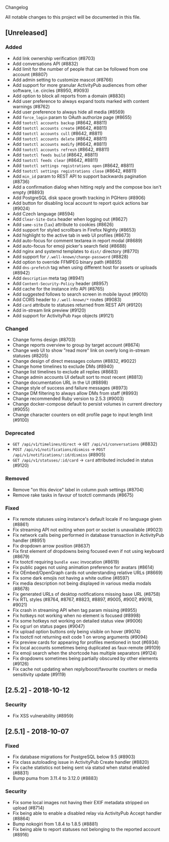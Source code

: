 Changelog

All notable changes to this project will be documented in this file.

## [Unreleased]
### Added

- Add link ownership verification (#8703)
- Add conversations API (#8832)
- Add limit for the number of people that can be followed from one account (#8807)
- Add admin setting to customize mascot (#8766)
- Add support for more granular ActivityPub audiences from other software, i.e. circles (#8950, #9093)
- Add option to block all reports from a domain (#8830)
- Add user preference to always expand toots marked with content warnings (#8762)
- Add user preference to always hide all media (#8569)
- Add `force_login` param to OAuth authorize page (#8655)
- Add `tootctl accounts backup` (#8642, #8811)
- Add `tootctl accounts create` (#8642, #8811)
- Add `tootctl accounts cull` (#8642, #8811)
- Add `tootctl accounts delete` (#8642, #8811)
- Add `tootctl accounts modify` (#8642, #8811)
- Add `tootctl accounts refresh` (#8642, #8811)
- Add `tootctl feeds build` (#8642, #8811)
- Add `tootctl feeds clear` (#8642, #8811)
- Add `tootctl settings registrations open` (#8642, #8811)
- Add `tootctl settings registrations close` (#8642, #8811)
- Add `min_id` param to REST API to support backwards pagination (#8736)
- Add a confirmation dialog when hitting reply and the compose box isn't empty (#8893)
- Add PostgreSQL disk space growth tracking in PGHero (#8906)
- Add button for disabling local account to report quick actions bar (#9024)
- Add Czech language (#8594)
- Add `Clear-Site-Data` header when logging out (#8627)
- Add `same-site` (`lax`) attribute to cookies (#8626)
- Add support for styled scrollbars in Firefox Nightly (#8653)
- Add highlight to the active tab in web UI profiles (#8673)
- Add auto-focus for comment textarea in report modal (#8689)
- Add auto-focus for emoji picker's search field (#8688)
- Add nginx and systemd templates to `dist/` directory (#8770)
- Add support for `/.well-known/change-password` (#8828)
- Add option to override FFMPEG binary path (#8855)
- Add `dns-prefetch` tag when using different host for assets or uploads (#8942)
- Add `description` meta tag (#8941)
- Add `Content-Security-Policy` header (#8957)
- Add cache for the instance info API (#8765)
- Add suggested follows to search screen in mobile layout (#9010)
- Add CORS header to `/.well-known/*` routes (#9083)
- Add `card` attribute to statuses returned from REST API (#9120)
- Add in-stream link preview (#9120)
- Add support for ActivityPub `Page` objects (#9121) 

### Changed

- Change forms design (#8703)
- Change reports overview to group by target account (#8674)
- Change web UI to show "read more" link on overly long in-stream statuses (#8205)
- Change design of direct messages column (#8832, #9022)
- Change home timelines to exclude DMs (#8940)
- Change list timelines to exclude all replies (#8683)
- Change admin accounts UI default sort to most recent (#8813)
- Change documentation URL in the UI (#8898)
- Change style of success and failure messages (#8973)
- Change DM filtering to always allow DMs from staff (#8993)
- Change recommended Ruby version to 2.5.3 (#9003)
- Change docker-compose default to persist volumes in current directory (#9055)
- Change character counters on edit profile page to input length limit (#9100)

### Deprecated

- `GET /api/v1/timelines/direct` → `GET /api/v1/conversations` (#8832)
- `POST /api/v1/notifications/dismiss` → `POST /api/v1/notifications/:id/dismiss` (#8905)
- `GET /api/v1/statuses/:id/card` → `card` attributed included in status (#9120)

### Removed

- Remove "on this device" label in column push settings (#8704)
- Remove rake tasks in favour of tootctl commands (#8675)

### Fixed

- Fix remote statuses using instance's default locale if no language given (#8861)
- Fix streaming API not exiting when port or socket is unavailable (#9023)
- Fix network calls being performed in database transaction in ActivityPub handler (#8951)
- Fix dropdown arrow position (#8637)
- Fix first element of dropdowns being focused even if not using keyboard (#8679)
- Fix tootctl requiring `bundle exec` invocation (#8619)
- Fix public pages not using animation preference for avatars (#8614)
- Fix OEmbed/OpenGraph cards not understanding relative URLs (#8669)
- Fix some dark emojis not having a white outline (#8597)
- Fix media description not being displayed in various media modals (#8678)
- Fix generated URLs of desktop notifications missing base URL (#8758)
- Fix RTL styles (#8764, #8767, #8823, #8897, #9005, #9007, #9018, #9021)
- Fix crash in streaming API when tag param missing (#8955)
- Fix hotkeys not working when no element is focused (#8998)
- Fix some hotkeys not working on detailed status view (#9006)
- Fix og:url on status pages (#9047)
- Fix upload option buttons only being visible on hover (#9074)
- Fix tootctl not returning exit code 1 on wrong arguments (#9094) 
- Fix preview cards for appearing for profiles mentioned in toot (#6934) 
- Fix local accounts sometimes being duplicated as faux-remote (#9109)
- Fix emoji search when the shortcode has multiple separators (#9124)
- Fix dropdowns sometimes being partially obscured by other elements (#9126) 
- Fix cache not updating when reply/boost/favourite counters or media sensitivity update (#9119) 

## [2.5.2] - 2018-10-12
### Security

- Fix XSS vulnerability (#8959)

## [2.5.1] - 2018-10-07
### Fixed

- Fix database migrations for PostgreSQL below 9.5 (#8903)
- Fix class autoloading issue in ActivityPub Create handler (#8820)
- Fix cache statistics not being sent via statsd when statsd enabled (#8831)
- Bump puma from 3.11.4 to 3.12.0 (#8883)

### Security

- Fix some local images not having their EXIF metadata stripped on upload (#8714)
- Fix being able to enable a disabled relay via ActivityPub Accept handler (#8864)
- Bump nokogiri from 1.8.4 to 1.8.5 (#8881)
- Fix being able to report statuses not belonging to the reported account (#8916)
